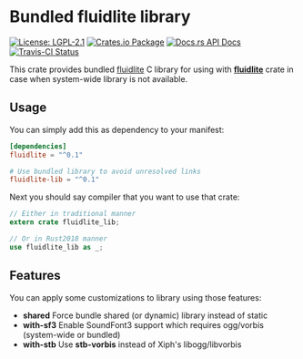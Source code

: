 # Bundled fluidlite library

[![License: LGPL-2.1](https://img.shields.io/badge/License-LGPL--2.1-brightgreen.svg)](https://opensource.org/licenses/LGPL-2.1)
[![Crates.io Package](https://img.shields.io/crates/v/fluidlite-lib.svg?style=popout)](https://crates.io/crates/fluidlite-lib)
[![Docs.rs API Docs](https://docs.rs/fluidlite-lib/badge.svg)](https://docs.rs/fluidlite-lib)
[![Travis-CI Status](https://travis-ci.com/katyo/fluidlite-rs.svg?branch=master)](https://travis-ci.com/katyo/fluidlite-rs)

This crate provides bundled [fluidlite](https://github.com/katyo/fluidlite) C library
for using with [__fluidlite__](https://crates.io/crates/fluidlite) crate in case
when system-wide library is not available.

## Usage

You can simply add this as dependency to your manifest:

```toml
[dependencies]
fluidlite = "^0.1"

# Use bundled library to avoid unresolved links
fluidlite-lib = "^0.1"
```

Next you should say compiler that you want to use that crate:

```rust
// Either in traditional manner
extern crate fluidlite_lib;

// Or in Rust2018 manner
use fluidlite_lib as _;
```

## Features

You can apply some customizations to library using those features:

- __shared__ Force bundle shared (or dynamic) library instead of static
- __with-sf3__ Enable SoundFont3 support which requires ogg/vorbis (system-wide or bundled)
- __with-stb__ Use __stb-vorbis__ instead of Xiph's libogg/libvorbis
